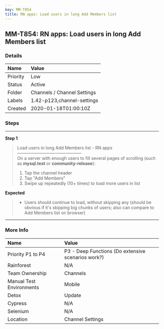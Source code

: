 ```yaml
---
key: MM-T854
title: RN apps: Load users in long Add Members list
---
```


## MM-T854: RN apps: Load users in long Add Members list

### Details

| Name     | Value                       |
| :------- | :-------------------------- |
| Priority | Low                         |
| Status   | Active                      |
| Folder   | Channels / Channel Settings |
| Labels   | 1.42-p123,channel-settings  |
| Created  | 2020-01-18T01:00:10Z        |

### Steps

<hr/>

**Step 1**

> <article>Load users in long Add Members list - RN apps<br>––––––––––––––––––––––––––––––<br>On a server with enough users to fill several pages of scrolling (such as <strong>mysql.test</strong> or <strong>community-release</strong>):<ol><li>Tap the channel header</li><li>Tap "Add Members"</li><li>Swipe up repeatedly (10+ times) to load more users in list</li></ol></article>

**Expected**

> <article><ul><li>Users should continue to load, without skipping any (should be obvious if it's skipping big chunks of users; also can compare to Add Members list on browser)</li></ul></article>

<hr/>

### More Info

| Name                     | Value                                              |
| :----------------------- | :------------------------------------------------- |
| Priority P1 to P4        | P3 - Deep Functions (Do extensive scenarios work?) |
| Rainforest               | N/A                                                |
| Team Ownership           | Channels                                           |
| Manual Test Environments | Mobile                                             |
| Detox                    | Update                                             |
| Cypress                  | N/A                                                |
| Selenium                 | N/A                                                |
| Location                 | Channel Settings                                   |
